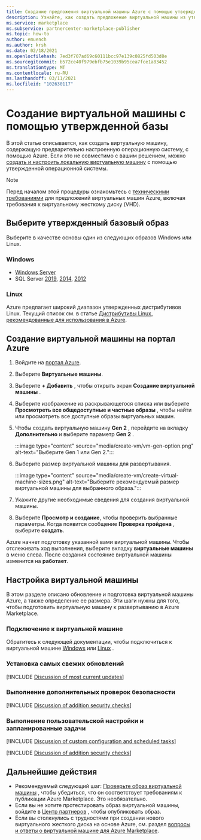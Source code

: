```yaml
---
title: Создание предложения виртуальной машины Azure с помощью утвержденной базы Azure Marketplace
description: Узнайте, как создать предложение виртуальной машины из утвержденной базы.
ms.service: marketplace
ms.subservice: partnercenter-marketplace-publisher
ms.topic: how-to
author: emuench
ms.author: krsh
ms.date: 02/18/2021
ms.openlocfilehash: 7ed3f707ad69c60111bcc97e139c0825fd503d8e
ms.sourcegitcommit: b572ce40f979ebfb75e1039b95cea7fce1a83452
ms.translationtype: MT
ms.contentlocale: ru-RU
ms.lasthandoff: 03/11/2021
ms.locfileid: "102630117"
---
```

# <a name="how-to-create-a-virtual-machine-using-an-approved-base"></a>Создание виртуальной машины с помощью утвержденной базы

В этой статье описывается, как создать виртуальную машину, содержащую предварительно настроенную операционную систему, с помощью Azure. Если это не совместимо с вашим решением, можно [создать и настроить локальную виртуальную машину](azure-vm-create-using-own-image.md) с помощью утвержденной операционной системы.

> [!NOTE]
> Перед началом этой процедуры ознакомьтесь с [техническими требованиями](marketplace-virtual-machines.md#technical-requirements) для предложений виртуальных машин Azure, включая требования к виртуальному жесткому диску (VHD).

## <a name="select-an-approved-base-image"></a>Выберите утвержденный базовый образ

Выберите в качестве основы один из следующих образов Windows или Linux.

### <a name="windows"></a>Windows

- [Windows Server](https://azuremarketplace.microsoft.com/en-us/marketplace/apps/microsoftwindowsserver.windowsserver?tab=Overview)
- SQL Server [2019](https://azuremarketplace.microsoft.com/marketplace/apps/microsoftsqlserver.sql2019-ws2019?tab=Overview), [2014](https://azuremarketplace.microsoft.com/marketplace/apps/microsoftsqlserver.sql2014sp3-ws2012r2?tab=Overview), [2012](https://azuremarketplace.microsoft.com/marketplace/apps/microsoftsqlserver.sql2012sp4-ws2012r2?tab=Overview)

### <a name="linux"></a>Linux

Azure предлагает широкий диапазон утвержденных дистрибутивов Linux. Текущий список см. в статье [Дистрибутивы Linux, рекомендованные для использования в Azure](../virtual-machines/linux/endorsed-distros.md).

## <a name="create-vm-on-the-azure-portal"></a>Создание виртуальной машины на портал Azure

1. Войдите на [портал Azure](https://ms.portal.azure.com/).
2. Выберите **Виртуальные машины**.
3. Выберите **+ Добавить** , чтобы открыть экран **Создание виртуальной машины** .
4. Выберите изображение из раскрывающегося списка или выберите **Просмотреть все общедоступные и частные образы** , чтобы найти или просмотреть все доступные образы виртуальных машин.
5. Чтобы создать виртуальную машину **Gen 2** , перейдите на вкладку **Дополнительно** и выберите параметр **Gen 2** .

    :::image type="content" source="media/create-vm/vm-gen-option.png" alt-text="Выберите Gen 1 или Gen 2.":::

6. Выберите размер виртуальной машины для развертывания.

    :::image type="content" source="media/create-vm/create-virtual-machine-sizes.png" alt-text="Выберите рекомендуемый размер виртуальной машины для выбранного образа.":::

7. Укажите другие необходимые сведения для создания виртуальной машины.
8. Выберите **Просмотр и создание**, чтобы проверить выбранные параметры. Когда появится сообщение **Проверка пройдена** , выберите  **создать**.

Azure начнет подготовку указанной вами виртуальной машины. Чтобы отслеживать ход выполнения, выберите вкладку **виртуальные машины** в меню слева. После создания состояние виртуальной машины изменится на **работает**.

## <a name="configure-the-vm"></a>Настройка виртуальной машины

В этом разделе описано обновление и подготовка виртуальной машины Azure, а также определение ее размера. Эти шаги нужны для того, чтобы подготовить виртуальную машину к развертыванию в Azure Marketplace.

### <a name="connect-to-your-vm"></a>Подключение к виртуальной машине

Обратитесь к следующей документации, чтобы подключиться к виртуальной машине [Windows](../virtual-machines/windows/connect-logon.md) или [Linux](../virtual-machines/linux/ssh-from-windows.md#connect-to-your-vm) .

### <a name="install-the-most-current-updates"></a>Установка самых свежих обновлений

[!INCLUDE [Discussion of most current updates](includes/most-current-updates.md)]

### <a name="perform-additional-security-checks"></a>Выполнение дополнительных проверок безопасности

[!INCLUDE [Discussion of addition security checks](includes/additional-security-checks.md)]

### <a name="perform-custom-configuration-and-scheduled-tasks"></a>Выполнение пользовательской настройки и запланированные задачи

[!INCLUDE [Discussion of custom configuration and scheduled tasks](includes/custom-config.md)]

[!INCLUDE [Discussion of addition security checks](includes/size-connect-generalize.md)]

## <a name="next-steps"></a>Дальнейшие действия

- Рекомендуемый следующий шаг: [Проверьте образ виртуальной машины](azure-vm-image-test.md) , чтобы убедиться, что он соответствует требованиям к публикации Azure Marketplace. Это необязательно.
- Если вы не хотите протестировать образ виртуальной машины, войдите в [Центр партнеров](https://partner.microsoft.com/) , чтобы опубликовать образ.
- Если вы столкнулись с трудностями при создании нового виртуального жесткого диска на основе Azure, см. раздел [вопросы и ответы о виртуальной машине для Azure Marketplace](azure-vm-create-faq.md).